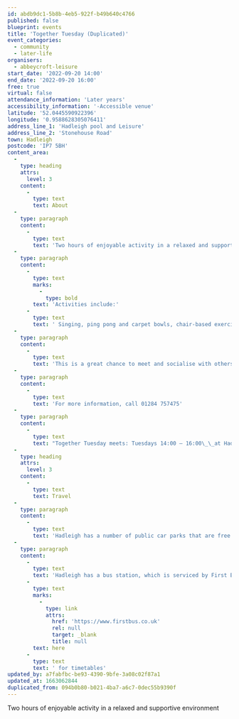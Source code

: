 ```yaml
---
id: abdb9dc1-5b8b-4eb5-922f-b49b640c4766
published: false
blueprint: events
title: 'Together Tuesday (Duplicated)'
event_categories:
  - community
  - later-life
organisers:
  - abbeycroft-leisure
start_date: '2022-09-20 14:00'
end_date: '2022-09-20 16:00'
free: true
virtual: false
attendance_information: 'Later years'
accessibility_information: '-Accessible venue'
latitude: '52.0445590922396'
longitude: '0.9588628305076411'
address_line_1: 'Hadleigh pool and Leisure'
address_line_2: 'Stonehouse Road'
town: Hadleigh
postcode: 'IP7 5BH'
content_area:
  -
    type: heading
    attrs:
      level: 3
    content:
      -
        type: text
        text: About
  -
    type: paragraph
    content:
      -
        type: text
        text: 'Two hours of enjoyable activity in a relaxed and supportive environment.'
  -
    type: paragraph
    content:
      -
        type: text
        marks:
          -
            type: bold
        text: 'Activities include:'
      -
        type: text
        text: ' Singing, ping pong and carpet bowls, chair-based exercise, arts and crafts and much more.'
  -
    type: paragraph
    content:
      -
        type: text
        text: 'This is a great chance to meet and socialise with others while enjoying a cuppa and a biscuit.'
  -
    type: paragraph
    content:
      -
        type: text
        text: 'For more information, call 01284 757475'
  -
    type: paragraph
    content:
      -
        type: text
        text: "Together Tuesday meets: Tuesdays 14:00 – 16:00\_\_at Hadleigh Pool and Leisure"
  -
    type: heading
    attrs:
      level: 3
    content:
      -
        type: text
        text: Travel
  -
    type: paragraph
    content:
      -
        type: text
        text: 'Hadleigh has a number of public car parks that are free for up to 3 hours. The closest to the venue is Magdelen Road Car Park.'
  -
    type: paragraph
    content:
      -
        type: text
        text: 'Hadleigh has a bus station, which is serviced by First Bus, click '
      -
        type: text
        marks:
          -
            type: link
            attrs:
              href: 'https://www.firstbus.co.uk'
              rel: null
              target: _blank
              title: null
        text: here
      -
        type: text
        text: ' for timetables'
updated_by: a7fabfbc-be93-4390-9bfe-3a08c02f87a1
updated_at: 1663062844
duplicated_from: 094b0b80-b021-4ba7-a6c7-0dec55b9390f
---
```

Two hours of enjoyable activity in a relaxed and supportive environment
